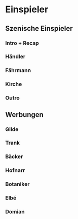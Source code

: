 <script setup lang="ts">
import YouTubeEmbed from '../code/components/YouTubeEmbed.vue';
</script>
# Einspieler

## Szenische Einspieler

### Intro + Recap

<YouTubeEmbed src="https://youtu.be/n3B64dKBhD8" />

### Händler

<YouTubeEmbed src="https://youtu.be/SExLgevErUc" />

### Fährmann

<YouTubeEmbed src="https://youtu.be/1A8Kv_RjW04" />

### Kirche

<YouTubeEmbed src="https://youtu.be/HgUcoI0z8mU" />

### Outro

<YouTubeEmbed src="https://youtu.be/ShcwTZNd2HE" />

## Werbungen

### Gilde

<YouTubeEmbed src="https://youtu.be/gpqr8ZaQehs" />

### Trank

<YouTubeEmbed src="https://youtu.be/ByMh9QIYbE0" />

### Bäcker

<YouTubeEmbed src="https://youtu.be/rI3oJ2KbZkU" />

### Hofnarr

<YouTubeEmbed src="https://youtu.be/iW00gXVAGHE" />

### Botaniker

<YouTubeEmbed src="https://youtu.be/8M5VjwjlNtc" />

### Elbé

<YouTubeEmbed src="https://youtu.be/S029TnlGOig" />

### Domian

<YouTubeEmbed src="https://youtu.be/9uQfg5NyCcw" />
